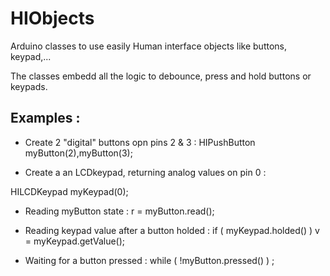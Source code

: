 # HIObjects
Arduino classes to use easily Human interface objects like buttons, keypad,...

The classes embedd all the logic to debounce, press and hold buttons or keypads.

## Examples :

* Create 2 "digital" buttons opn pins 2 & 3 :
HIPushButton myButton(2),myButton(3);

* Create a an LCDkeypad, returning analog values on pin 0 :

HILCDKeypad myKeypad(0);

* Reading myButton state :
r = myButton.read();

* Reading keypad value after a button holded :
if ( myKeypad.holded() ) v = myKeypad.getValue();

* Waiting for a button pressed :
while ( !myButton.pressed() ) ;

